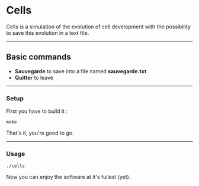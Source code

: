# Cells

Cells is a simulation of the evolution of cell development with the possibility to save this evolution in a text file.

---
## Basic commands

* **Sauvegarde** to save into a file named **sauvegarde.txt**
* **Quitter** to leave

---

### Setup

First you have to build it :
```
make
```
That's it, you're good to go.

---

### Usage
```
./cells
```

Now you can enjoy the software at it's fullest (yet).
